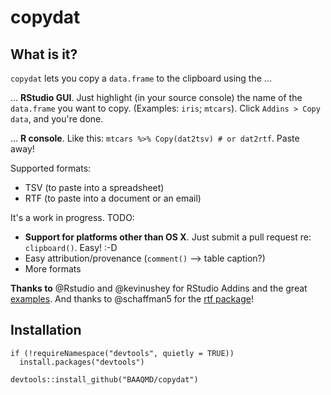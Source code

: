 copydat
=======

What is it?
-----------

`copydat` lets you copy a `data.frame` to the clipboard using the ...

... **RStudio GUI**. Just highlight (in your source console) the name of the `data.frame` you want to copy. (Examples: `iris`; `mtcars`). Click `Addins > Copy data`, and you're done. 

... **R console**. Like this: `mtcars %>% Copy(dat2tsv) # or dat2rtf`. Paste away!

Supported formats:

- TSV (to paste into a spreadsheet)
- RTF (to paste into a document or an email)

It's a work in progress. TODO: 

- **Support for platforms other than OS X**. Just submit a pull request re: `clipboard()`. Easy! :-D
- Easy attribution/provenance (`comment()` --> table caption?)
- More formats

**Thanks to** @Rstudio and @kevinushey for RStudio Addins and the great [examples](https://github.com/rstudio/addinexamples). And thanks to @schaffman5 for the [rtf package](https://github.com/cran/rtf/)!

Installation
------------

```
if (!requireNamespace("devtools", quietly = TRUE))
  install.packages("devtools")

devtools::install_github("BAAQMD/copydat")
```
